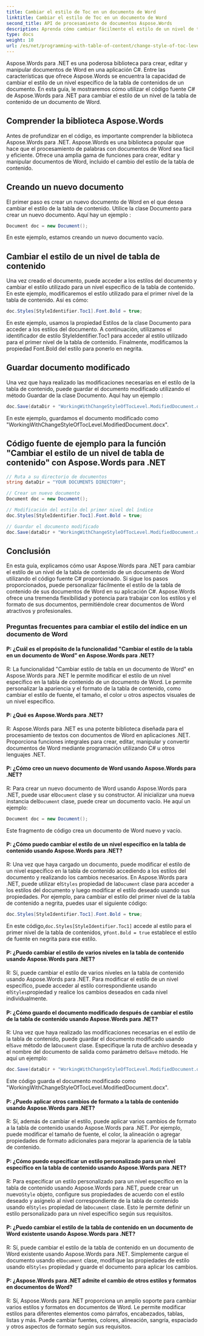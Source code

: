 ```yaml
---
title: Cambiar el estilo de Toc en un documento de Word
linktitle: Cambiar el estilo de Toc en un documento de Word
second_title: API de procesamiento de documentos Aspose.Words
description: Aprenda cómo cambiar fácilmente el estilo de un nivel de tabla de contenido en un documento de Word usando Aspose.Words para .NET.
type: docs
weight: 10
url: /es/net/programming-with-table-of-content/change-style-of-toc-level/
---
```

Aspose.Words para .NET es una poderosa biblioteca para crear, editar y manipular documentos de Word en una aplicación C#. Entre las características que ofrece Aspose.Words se encuentra la capacidad de cambiar el estilo de un nivel específico de la tabla de contenidos de un documento. En esta guía, le mostraremos cómo utilizar el código fuente C# de Aspose.Words para .NET para cambiar el estilo de un nivel de la tabla de contenido de un documento de Word.

## Comprender la biblioteca Aspose.Words

Antes de profundizar en el código, es importante comprender la biblioteca Aspose.Words para .NET. Aspose.Words es una biblioteca popular que hace que el procesamiento de palabras con documentos de Word sea fácil y eficiente. Ofrece una amplia gama de funciones para crear, editar y manipular documentos de Word, incluido el cambio del estilo de la tabla de contenido.

## Creando un nuevo documento

El primer paso es crear un nuevo documento de Word en el que desea cambiar el estilo de la tabla de contenido. Utilice la clase Documento para crear un nuevo documento. Aquí hay un ejemplo :

```csharp
Document doc = new Document();
```

En este ejemplo, estamos creando un nuevo documento vacío.

## Cambiar el estilo de un nivel de tabla de contenido

Una vez creado el documento, puede acceder a los estilos del documento y cambiar el estilo utilizado para un nivel específico de la tabla de contenido. En este ejemplo, modificaremos el estilo utilizado para el primer nivel de la tabla de contenido. Así es cómo:

```csharp
doc.Styles[StyleIdentifier.Toc1].Font.Bold = true;
```

En este ejemplo, usamos la propiedad Estilos de la clase Documento para acceder a los estilos del documento. A continuación, utilizamos el identificador de estilo StyleIdentifier.Toc1 para acceder al estilo utilizado para el primer nivel de la tabla de contenido. Finalmente, modificamos la propiedad Font.Bold del estilo para ponerlo en negrita.

## Guardar documento modificado

Una vez que haya realizado las modificaciones necesarias en el estilo de la tabla de contenido, puede guardar el documento modificado utilizando el método Guardar de la clase Documento. Aquí hay un ejemplo :

```csharp
doc.Save(dataDir + "WorkingWithChangeStyleOfTocLevel.ModifiedDocument.docx");
```

En este ejemplo, guardamos el documento modificado como "WorkingWithChangeStyleOfTocLevel.ModifiedDocument.docx".

## Código fuente de ejemplo para la función "Cambiar el estilo de un nivel de tabla de contenido" con Aspose.Words para .NET

```csharp
// Ruta a su directorio de documentos
string dataDir = "YOUR DOCUMENTS DIRECTORY";

// Crear un nuevo documento
Document doc = new Document();

// Modificación del estilo del primer nivel del índice
doc.Styles[StyleIdentifier.Toc1].Font.Bold = true;

// Guardar el documento modificado
doc.Save(dataDir + "WorkingWithChangeStyleOfTocLevel.ModifiedDocument.docx");
```

## Conclusión

En esta guía, explicamos cómo usar Aspose.Words para .NET para cambiar el estilo de un nivel de la tabla de contenido de un documento de Word utilizando el código fuente C# proporcionado. Si sigue los pasos proporcionados, puede personalizar fácilmente el estilo de la tabla de contenido de sus documentos de Word en su aplicación C#. Aspose.Words ofrece una tremenda flexibilidad y potencia para trabajar con los estilos y el formato de sus documentos, permitiéndole crear documentos de Word atractivos y profesionales.

### Preguntas frecuentes para cambiar el estilo del índice en un documento de Word

#### P: ¿Cuál es el propósito de la funcionalidad "Cambiar el estilo de la tabla en un documento de Word" en Aspose.Words para .NET?

R: La funcionalidad "Cambiar estilo de tabla en un documento de Word" en Aspose.Words para .NET le permite modificar el estilo de un nivel específico en la tabla de contenido de un documento de Word. Le permite personalizar la apariencia y el formato de la tabla de contenido, como cambiar el estilo de fuente, el tamaño, el color u otros aspectos visuales de un nivel específico.

#### P: ¿Qué es Aspose.Words para .NET?

R: Aspose.Words para .NET es una potente biblioteca diseñada para el procesamiento de textos con documentos de Word en aplicaciones .NET. Proporciona funciones integrales para crear, editar, manipular y convertir documentos de Word mediante programación utilizando C# u otros lenguajes .NET.

#### P: ¿Cómo creo un nuevo documento de Word usando Aspose.Words para .NET?

 R: Para crear un nuevo documento de Word usando Aspose.Words para .NET, puede usar el`Document` clase y su constructor. Al inicializar una nueva instancia del`Document` clase, puede crear un documento vacío. He aquí un ejemplo:

```csharp
Document doc = new Document();
```

Este fragmento de código crea un documento de Word nuevo y vacío.

#### P: ¿Cómo puedo cambiar el estilo de un nivel específico en la tabla de contenido usando Aspose.Words para .NET?

 R: Una vez que haya cargado un documento, puede modificar el estilo de un nivel específico en la tabla de contenido accediendo a los estilos del documento y realizando los cambios necesarios. En Aspose.Words para .NET, puede utilizar el`Styles` propiedad de la`Document` clase para acceder a los estilos del documento y luego modificar el estilo deseado usando sus propiedades. Por ejemplo, para cambiar el estilo del primer nivel de la tabla de contenido a negrita, puedes usar el siguiente código:

```csharp
doc.Styles[StyleIdentifier.Toc1].Font.Bold = true;
```

 En este código,`doc.Styles[StyleIdentifier.Toc1]` accede al estilo para el primer nivel de la tabla de contenidos, y`Font.Bold = true` establece el estilo de fuente en negrita para ese estilo.

#### P: ¿Puedo cambiar el estilo de varios niveles en la tabla de contenido usando Aspose.Words para .NET?

 R: Sí, puede cambiar el estilo de varios niveles en la tabla de contenido usando Aspose.Words para .NET. Para modificar el estilo de un nivel específico, puede acceder al estilo correspondiente usando el`Styles`propiedad y realice los cambios deseados en cada nivel individualmente.

#### P: ¿Cómo guardo el documento modificado después de cambiar el estilo de la tabla de contenido usando Aspose.Words para .NET?

 R: Una vez que haya realizado las modificaciones necesarias en el estilo de la tabla de contenido, puede guardar el documento modificado usando el`Save` método de la`Document` clase. Especifique la ruta de archivo deseada y el nombre del documento de salida como parámetro del`Save` método. He aquí un ejemplo:

```csharp
doc.Save(dataDir + "WorkingWithChangeStyleOfTocLevel.ModifiedDocument.docx");
```

Este código guarda el documento modificado como "WorkingWithChangeStyleOfTocLevel.ModifiedDocument.docx".

#### P: ¿Puedo aplicar otros cambios de formato a la tabla de contenido usando Aspose.Words para .NET?

R: Sí, además de cambiar el estilo, puede aplicar varios cambios de formato a la tabla de contenido usando Aspose.Words para .NET. Por ejemplo, puede modificar el tamaño de fuente, el color, la alineación o agregar propiedades de formato adicionales para mejorar la apariencia de la tabla de contenido.

#### P: ¿Cómo puedo especificar un estilo personalizado para un nivel específico en la tabla de contenido usando Aspose.Words para .NET?

 R: Para especificar un estilo personalizado para un nivel específico en la tabla de contenido usando Aspose.Words para .NET, puede crear un nuevo`Style` objeto, configure sus propiedades de acuerdo con el estilo deseado y asígnelo al nivel correspondiente de la tabla de contenido usando el`Styles` propiedad de la`Document` clase. Esto le permite definir un estilo personalizado para un nivel específico según sus requisitos.

#### P: ¿Puedo cambiar el estilo de la tabla de contenido en un documento de Word existente usando Aspose.Words para .NET?

 R: Sí, puede cambiar el estilo de la tabla de contenido en un documento de Word existente usando Aspose.Words para .NET. Simplemente cargue el documento usando el`Document` clase, modifique las propiedades de estilo usando el`Styles` propiedad y guarde el documento para aplicar los cambios.

#### P: ¿Aspose.Words para .NET admite el cambio de otros estilos y formatos en documentos de Word?

R: Sí, Aspose.Words para .NET proporciona un amplio soporte para cambiar varios estilos y formatos en documentos de Word. Le permite modificar estilos para diferentes elementos como párrafos, encabezados, tablas, listas y más. Puede cambiar fuentes, colores, alineación, sangría, espaciado y otros aspectos de formato según sus requisitos.